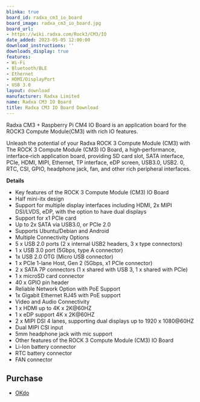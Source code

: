 ```yaml
---
blinka: true
board_id: radxa_cm3_io_board
board_image: radxa_cm3_io_board.jpg
board_url:
- https://wiki.radxa.com/Rock3/CM3/IO
date_added: 2023-05-05 12:00:00
download_instructions: ''
downloads_display: true
features:
- Wi-Fi
- Bluetooth/BLE
- Ethernet
- HDMI/DisplayPort
- USB 3.0
layout: download
manufacturer: Radxa Limited
name: Radxa CM3 IO Board
title: Radxa CM3 IO Board Download
---
```


Radxa CM3 + Raspberry Pi CM4 IO Board is an application board for the ROCK3 Compute Module(CM3) with rich IO features.

Unleash the potential of your Radxa ROCK 3 Compute Module (CM3) with The ROCK 3 Compute Module (CM3) IO Board, a high‑performance, interface‑rich application board, providing SD card slot, SATA interface, PCIe, HDMI, MIPI, Ethernet, TP interface, eDP screen, USB3.0, USB2. 0, RTC, CSI, GPIO, headphone jack, fan, and other rich peripheral interfaces.

**Details**
- Key features of the ROCK 3 Compute Module (CM3) IO Board
- Half mini-itx design
- Support for multiple display interfaces including HDMI, 2x MIPI DSI/LVDS, eDP, with the option to have dual displays
- Support for x1 PCIe card
- Up to 2x SATA via USB3.0, or PCIe 2.0
- Supports Ubuntu/Debian and Android
- Multiple Connectivity Options
- 5 x USB 2.0 ports (2 x internal USB2 headers, 3 x type connectors)
- 1 x USB 3.0 port (5Gbps, type A connector)
- 1x USB 2.0 OTG (Micro USB connector)
- 1 x PCIe 1-lane Host, Gen 2 (5Gbps, x1 PCIe connector)
- 2 x SATA 7P connectors (1 x shared with USB 3, 1 x shared with PCIe)
- 1 x microSD card connector
- 40 x GPIO pin header
- Reliable Network Option with PoE Support
- 1x Gigabit Ethernet RJ45 with PoE support
- Video and Audio Connectivity
- 1 x HDMI up to 4K x 2K@60HZ
- 1 x eDP support 4K x 2K@60HZ
- 2 x MIPI DSI 4 lanes, supporting dual displays up to 1920 x 1080@60HZ
- Dual MIPI CSI input
- 5mm headphone jack with mic support
- Other features of the ROCK 3 Compute Module (CM3) IO Board
- Li-Ion battery connector
- RTC battery connector
- FAN connector

## Purchase

* [OKdo](https://www.okdo.com/us/p/rock-3-compute-module-cm3-io-board/)
